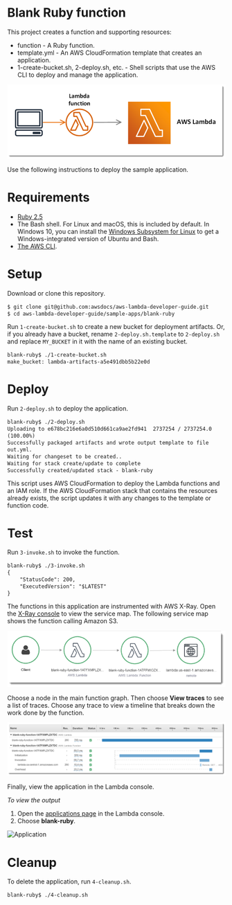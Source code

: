 # Blank Ruby function
This project creates a function and supporting resources:
- function - A Ruby function.
- template.yml - An AWS CloudFormation template that creates an application.
- 1-create-bucket.sh, 2-deploy.sh, etc. - Shell scripts that use the AWS CLI to deploy and manage the application.

![Architecture](/sample-apps/blank-ruby/images/sample-blank-ruby.png)

Use the following instructions to deploy the sample application.

# Requirements
- [Ruby 2.5](https://www.ruby-lang.org/en/downloads/)
- The Bash shell. For Linux and macOS, this is included by default. In Windows 10, you can install the [Windows Subsystem for Linux](https://docs.microsoft.com/en-us/windows/wsl/install-win10) to get a Windows-integrated version of Ubuntu and Bash.
- [The AWS CLI](https://docs.aws.amazon.com/cli/latest/userguide/cli-chap-install.html).

# Setup
Download or clone this repository.

    $ git clone git@github.com:awsdocs/aws-lambda-developer-guide.git
    $ cd aws-lambda-developer-guide/sample-apps/blank-ruby

Run `1-create-bucket.sh` to create a new bucket for deployment artifacts. Or, if you already have a bucket, rename `2-deploy.sh.template` to `2-deploy.sh` and replace `MY_BUCKET` in it with the name of an existing bucket.

    blank-ruby$ ./1-create-bucket.sh
    make_bucket: lambda-artifacts-a5e491dbb5b22e0d

# Deploy
Run `2-deploy.sh` to deploy the application.

    blank-ruby$ ./2-deploy.sh
    Uploading to e678bc216e6a0d510d661ca9ae2fd941  2737254 / 2737254.0  (100.00%)
    Successfully packaged artifacts and wrote output template to file out.yml.
    Waiting for changeset to be created..
    Waiting for stack create/update to complete
    Successfully created/updated stack - blank-ruby

This script uses AWS CloudFormation to deploy the Lambda functions and an IAM role. If the AWS CloudFormation stack that contains the resources already exists, the script updates it with any changes to the template or function code.

# Test
Run `3-invoke.sh` to invoke the function.

    blank-ruby$ ./3-invoke.sh
    {
        "StatusCode": 200,
        "ExecutedVersion": "$LATEST"
    }

The functions in this application are instrumented with AWS X-Ray. Open the [X-Ray console](https://console.aws.amazon.com/xray/home#/service-map) to view the service map. The following service map shows the function calling Amazon S3.

![Service Map](/sample-apps/blank-ruby/images/blank-ruby-servicemap.png)

Choose a node in the main function graph. Then choose **View traces** to see a list of traces. Choose any trace to view a timeline that breaks down the work done by the function.

![Trace](/sample-apps/blank-ruby/images/blank-ruby-trace.png)

Finally, view the application in the Lambda console.

*To view the output*
1. Open the [applications page](https://console.aws.amazon.com/lambda/home#/applications) in the Lambda console.
2. Choose **blank-ruby**.

  ![Application](/sample-apps/blank-ruby/images/blank-ruby-application.png)

# Cleanup
To delete the application, run `4-cleanup.sh`.

    blank-ruby$ ./4-cleanup.sh
